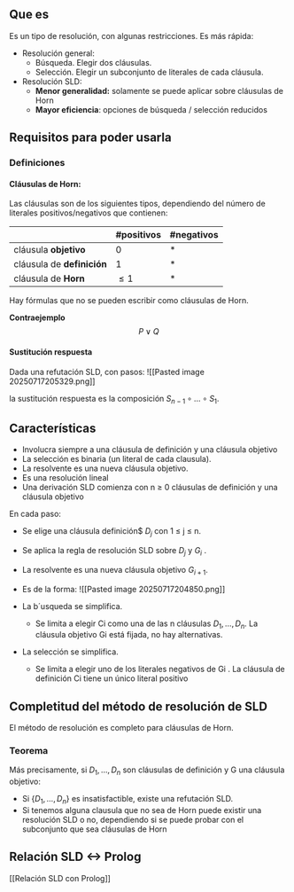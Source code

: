 ## Que es

Es un tipo de resolución, con algunas restricciones.
Es más rápida:
+ Resolución general:
	+ Búsqueda. Elegir dos cláusulas.
	+ Selección. Elegir un subconjunto de literales de cada cláusula.
+ Resolución SLD:
	+ **Menor generalidad:** solamente se puede aplicar sobre cláusulas de Horn
	+ **Mayor eficiencia**: opciones de búsqueda / selección reducidos

## Requisitos para poder usarla

### Definiciones

#### Cláusulas de Horn:
Las cláusulas son de los siguientes tipos, dependiendo del número
de literales positivos/negativos que contienen:

|                            | #positivos | #negativos |
| -------------------------- | ---------- | ---------- |
| cláusula **objetivo**      | 0          | \*         |
| cláusula de **definición** | 1          | \*         |
| cláusula de **Horn**       | $\leq 1$   | \*         |
Hay fórmulas que no se pueden escribir como cláusulas de Horn.

**Contraejemplo**
$$P \lor Q$$
#### Sustitución respuesta
Dada una refutación SLD, con pasos:
![[Pasted image 20250717205329.png]]

la sustitución respuesta es la composición $S_{n−1} \circ \dots \circ S_1$.
## Características

+ Involucra siempre a una cláusula de definición y una cláusula objetivo
+ La selección es binaria (un literal de cada clausula).
+ La resolvente es una nueva cláusula objetivo.
+ Es una resolución lineal
+ Una derivación SLD comienza con n ≥ 0 cláusulas de definición y una cláusula objetivo

En cada paso:
+ Se elige una cláusula definición$ $D_j$ con 1 ≤ j ≤ n.
+ Se aplica la regla de resolución SLD sobre $D_j$ y $G_i$ .
+ La resolvente es una nueva cláusula objetivo $G_{i+1}$.

+ Es de la forma:
![[Pasted image 20250717204850.png]]

+ La b´usqueda se simplifica.
	+ Se limita a elegir Ci como una de las n cláusulas $D_1, \dots ,D_n$.
	  La cláusula objetivo Gi está fijada, no hay alternativas.
+ La selección se simplifica.
	+ Se limita a elegir uno de los literales negativos de Gi .
	  La cláusula de definición Ci tiene un único literal positivo

## Completitud del método de resolución de SLD
El método de resolución es completo para cláusulas de Horn.
### Teorema

Más precisamente,  si $D_1, \dots ,D_n$ son cláusulas de definición y G
una cláusula objetivo:

+ Si $\{D_1, \dots ,D_n\}$ es insatisfactible, existe una refutación SLD.
+ Si tenemos alguna clausula que no sea de Horn puede existir una resolución SLD o no, dependiendo si se puede probar con el subconjunto que sea cláusulas de Horn



## Relación SLD <-> Prolog

[[Relación SLD con Prolog]]